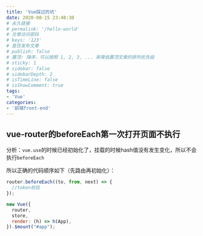 ```yaml
---
title: 'Vue踩过的坑'
date: 2020-08-15 23:48:30
# 永久链接
# permalink: '/hello-world'
# 文章访问密码
# keys: '123'
# 是否发布文章
# publish: false
# 置顶: 降序，可以按照 1, 2, 3, ... 来降低置顶文章的排列优先级
# sticky: 1
# sidebar: false
# sidebarDepth: 2
# isTimeLine: false
# isShowComment: true
tags:
- 'Vue'
categories:
- '前端front-end'
---
```


## vue-router的beforeEach第一次打开页面不执行
分析：`vue.use`的时候已经初始化了，挂载的时候hash值没有发生变化，所以不会执行`beforeEach`

所以正确的代码顺序如下（先路由再初始化）：
```javascript
router.beforeEach((to, from, next) => {
  //token校验
});

new Vue({
  router,
  store,
  render: (h) => h(App),
}).$mount("#app");
```
